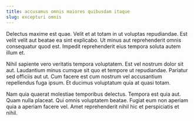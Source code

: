 ```yaml
---
title: accusamus omnis maiores quibusdam itaque
slug: excepturi omnis
---
```


Delectus maxime est quae. Velit et at totam in ut voluptas repudiandae. Est velit velit aut beatae ea sint explicabo. Ut minus aut reprehenderit omnis consequatur quod est. Impedit reprehenderit eius tempora soluta autem illum et.

Nihil sapiente vero veritatis tempora voluptatem. Est vel nostrum dolor sit aut. Laudantium minus cumque sit quo et tempore ut repudiandae. Pariatur sed officiis aut ut. Cum facere est cum nostrum vel accusantium repellendus fuga ipsum. Et ducimus voluptatum quia at quasi totam.

Nam quia quaerat molestiae temporibus delectus. Tempora est quia aut. Quam nulla placeat. Qui omnis voluptatem beatae. Fugiat eum non aperiam quia a aperiam facere vel. Amet reprehenderit nihil hic et perspiciatis et nihil.
